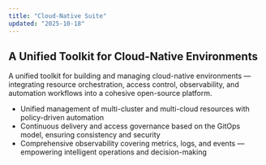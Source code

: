 ```yaml
---
title: "Cloud-Native Suite"
updated: "2025-10-18"
---
```


## A Unified Toolkit for Cloud-Native Environments

A unified toolkit for building and managing cloud-native environments — integrating resource orchestration, access control, observability, and automation workflows into a cohesive open-source platform.

- Unified management of multi-cluster and multi-cloud resources with policy-driven automation  
- Continuous delivery and access governance based on the GitOps model, ensuring consistency and security  
- Comprehensive observability covering metrics, logs, and events — empowering intelligent operations and decision-making

